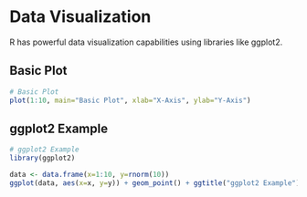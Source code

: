 # Data Visualization

R has powerful data visualization capabilities using libraries like ggplot2.

## Basic Plot

```r
# Basic Plot
plot(1:10, main="Basic Plot", xlab="X-Axis", ylab="Y-Axis")
```

## ggplot2 Example

```r
# ggplot2 Example
library(ggplot2)

data <- data.frame(x=1:10, y=rnorm(10))
ggplot(data, aes(x=x, y=y)) + geom_point() + ggtitle("ggplot2 Example")
```
